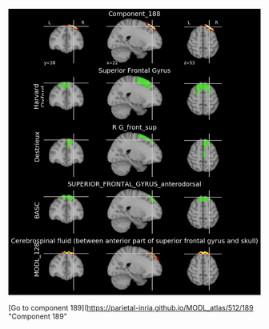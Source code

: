 


![188](preliminary/188.jpg "Component 188")

[Go to component 189](https://parietal-inria.github.io/MODL_atlas/512/189 "Component 189"